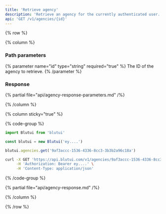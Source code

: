 ```yaml
---
title: 'Retrieve agency'
description: 'Retrieve an agency for the currently authenticated user.'
api: 'GET /v1/agencies/{id}'
---
```


{% row %}

{% column %}
### Path parameters

{% parameter name="id" type="string" required="true" %}
The ID of the agency to retrieve.
{% /parameter %}

### Response

{% partial file="api/agency-response-parameters.md" /%}

{% /column %}

{% column sticky="true" %}

{% code-group %}

```ts {% process=false filename="Node.js" %}
import Blutui from 'blutui'

const blutui = new Blutui('ey....')

blutui.agencies.get('9af3accc-1536-4336-8cc3-3b3b2a96c18a')
```

```bash {% process=false filename="cURL" %}
curl -X GET 'https://api.blutui.com/v1/agencies/9af3accc-1536-4336-8cc3-3b3b2a96c18a' \
     -H 'Authorization: Bearer ey....' \
     -H 'Content-Type: application/json'
```

{% /code-group %}

{% partial file="api/agency-response.md" /%}

{% /column %}

{% /row %}
